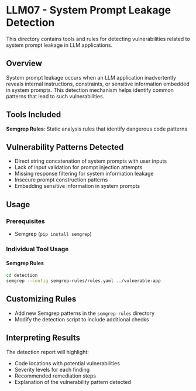 # LLM07 - System Prompt Leakage Detection

This directory contains tools and rules for detecting vulnerabilities related to system prompt leakage in LLM applications.

## Overview

System prompt leakage occurs when an LLM application inadvertently reveals internal instructions, constraints, or sensitive information embedded in system prompts. This detection mechanism helps identify common patterns that lead to such vulnerabilities.

## Tools Included

**Semgrep Rules**: Static analysis rules that identify dangerous code patterns

## Vulnerability Patterns Detected

- Direct string concatenation of system prompts with user inputs
- Lack of input validation for prompt injection attempts
- Missing response filtering for system information leakage
- Insecure prompt construction patterns
- Embedding sensitive information in system prompts

## Usage

### Prerequisites

- Semgrep (`pip install semgrep`)

### Individual Tool Usage

#### Semgrep Rules

```bash
cd detection
semgrep --config semgrep-rules/rules.yaml ../vulnerable-app
```

## Customizing Rules

- Add new Semgrep patterns in the `semgrep-rules` directory
- Modify the detection script to include additional checks

## Interpreting Results

The detection report will highlight:
- Code locations with potential vulnerabilities
- Severity levels for each finding
- Recommended remediation steps
- Explanation of the vulnerability pattern detected 